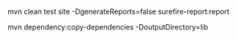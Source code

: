 mvn clean test site -DgenerateReports=false surefire-report:report

mvn dependency:copy-dependencies -DoutputDirectory=lib
